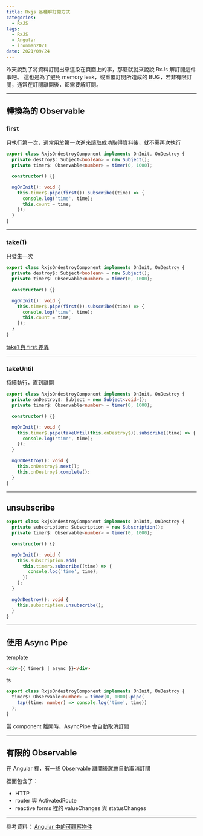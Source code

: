 ```yaml
---
title: Rxjs 各種解訂閱方式
categories:
  - RxJS
tags:
  - RxJS
  - Angular
  - ironman2021
date: 2021/09/24
---
```


昨天說到了將資料訂閱出來渲染在頁面上的事，那麼就就來說說 RxJs 解訂閱這件事吧。
這也是為了避免 memory leak，或重覆訂閱所造成的 BUG，若非有限訂閱，通常在訂閱離開後，都需要解訂閱。

---

## 轉換為的 Observable

### first

只執行第一次，通常用於第一次進來讀取成功取得資料後，就不需再次執行

```ts
export class RxjsOndestroyComponent implements OnInit, OnDestroy {
  private destroy$: Subject<boolean> = new Subject();
  private timer$: Observable<number> = timer(0, 1000);

  constructor() {}

  ngOnInit(): void {
    this.timer$.pipe(first()).subscribe((time) => {
      console.log('time', time);
      this.count = time;
    });
  }
}
```

---

### take(1)

只發生一次

```ts
export class RxjsOndestroyComponent implements OnInit, OnDestroy {
  private destroy$: Subject<boolean> = new Subject();
  private timer$: Observable<number> = timer(0, 1000);

  constructor() {}

  ngOnInit(): void {
    this.timer$.pipe(first()).subscribe((time) => {
      console.log('time', time);
      this.count = time;
    });
  }
}
```

[take1 與 first 差異](https://stackoverflow.com/questions/42345969/take1-vs-first)

---

### takeUntil

持續執行，直到離開

```ts
export class RxjsOndestroyComponent implements OnInit, OnDestroy {
  private onDestroy$: Subject = new Subject<void>();
  private timer$: Observable<number> = timer(0, 1000);

  constructor() {}

  ngOnInit(): void {
    this.timer$.pipe(takeUntil(this.onDestroy$)).subscribe((time) => {
      console.log('time', time);
    });
  }

  ngOnDestroy(): void {
    this.onDestroy$.next();
    this.onDestroy$.complete();
  }
}
```

---

## unsubscribe

```ts
export class RxjsOndestroyComponent implements OnInit, OnDestroy {
  private subscription: Subscription = new Subscription();
  private timer$: Observable<number> = timer(0, 1000);

  constructor() {}

  ngOnInit(): void {
    this.subscription.add(
      this.timer$.subscribe((time) => {
        console.log('time', time);
      })
    );
  }

  ngOnDestroy(): void {
    this.subscription.unsubscribe();
  }
}
```

---

## 使用 Async Pipe

template

```html
<div>{{ timer$ | async }}</div>
```

ts

```ts
export class RxjsOndestroyComponent implements OnInit, OnDestroy {
  timer$: Observable<number> = timer(0, 1000).pipe(
    tap((time: number) => console.log('time', time))
  );
}
```

當 component 離開時，AsyncPipe 會自動取消訂閱

---

## 有限的 Observable

在 Angular 裡，有一些 Observable 離開後就會自動取消訂閱

裡面包含了：

- HTTP
- router 與 ActivatedRoute
- reactive forms 裡的 valueChanges 與 statusChanges

---

參考資料：
[Angular 中的可觀察物件](https://angular.tw/guide/observables-in-angular)
